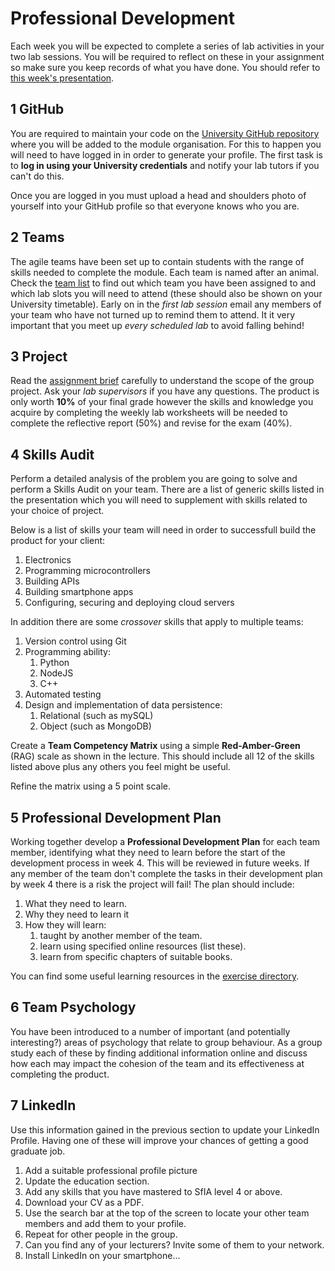 # Professional Development

Each week you will be expected to complete a series of lab activities in your two lab sessions. You will be required to reflect on these in your assignment so make sure you keep records of what you have done. You should refer to [this week's presentation](https://drive.google.com/open?id=1maN7cEkJXG__t6YWewKS0CRNGLpGPmmDgYxusmk7LRA).

## 1 GitHub
You are required to maintain your code on the [University GitHub repository](https://github.coventry.ac.uk) where you will be added to the module organisation. For this to happen you will need to have logged in in order to generate your profile. The first task is to **log in using your University credentials** and notify your lab tutors if you can't do this.

Once you are logged in you must upload a head and shoulders photo of yourself into your GitHub profile so that everyone knows who you are.

## 2 Teams

The agile teams have been set up to contain students with the range of skills needed to complete the module. Each team is named after an animal. Check the [team list](teams/README.md) to find out which team you have been assigned to and which lab slots you will need to attend (these should also be shown on your University timetable). Early on in the _first lab session_ email any members of your team who have not turned up to remind them to attend. It it very important that you meet up _every scheduled lab_ to avoid falling behind!

## 3 Project

Read the [assignment brief](README.md) carefully to understand the scope of the group project. Ask your _lab supervisors_ if you have any questions. The product is only worth **10%** of your final grade however the skills and knowledge you acquire by completing the weekly lab worksheets will be needed to complete the reflective report (50%) and revise for the exam (40%).

## 4 Skills Audit
Perform a detailed analysis of the problem you are going to solve and perform a Skills Audit on your team. There are a list of generic skills listed in the presentation which you will need to supplement with skills related to your choice of project.

Below is a list of skills your team will need in order to successfull build the product for your client:

1. Electronics
2. Programming microcontrollers
3. Building APIs
4. Building smartphone apps
5. Configuring, securing and deploying cloud servers

In addition there are some _crossover_ skills that apply to multiple teams:

1. Version control using Git
2. Programming ability:
    1. Python
    2. NodeJS
    3. C++
3. Automated testing
4. Design and implementation of data persistence:
    1. Relational (such as mySQL)
    2. Object (such as MongoDB)

Create a **Team Competency Matrix** using a simple **Red-Amber-Green** (RAG) scale as shown in the lecture. This should include all 12 of the skills listed above plus any others you feel might be useful.

Refine the matrix using a 5 point scale.

## 5 Professional Development Plan

Working together develop a **Professional Development Plan** for each team member, identifying what they need to learn before the start of the development process in week 4. This will be reviewed in future weeks. If any member of the team don't complete the tasks in their development plan by week 4 there is a risk the project will fail! The plan should include:

1. What they need to learn.
2. Why they need to learn it
3. How they will learn:
    1. taught by another member of the team.
    2. learn using specified online resources (list these).
    3. learn from specific chapters of suitable books.

You can find some useful learning resources in the [exercise directory](exercises/01_prof_dev/).

## 6 Team Psychology

You have been introduced to a number of important (and potentially interesting?) areas of psychology that relate to group behaviour. As a group study each of these by finding additional information online and discuss how each may impact the cohesion of the team and its effectiveness at completing the product.

## 7 LinkedIn
Use this information gained in the previous section to update your LinkedIn Profile. Having one of these will improve your chances of getting a good graduate job.

1. Add a suitable professional profile picture
2. Update the education section.
3. Add any skills that you have mastered to SfIA level 4 or above.
4. Download your CV as a PDF.
5. Use the search bar at the top of the screen to locate your other team members and add them to your profile.
6. Repeat for other people in the group.
7. Can you find any of your lecturers? Invite some of them to your network.
8. Install LinkedIn on your smartphone...
